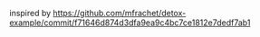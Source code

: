 inspired by
https://github.com/mfrachet/detox-example/commit/f71646d874d3dfa9ea9c4bc7ce1812e7dedf7ab1